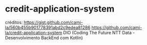 ﻿# credit-application-system

créditos:
https://gist.github.com/cami-la/560b455b901778391abd2c9edea81286
https://github.com/cami-la/credit-application-system
DIO (Coding The Future NTT Data - Desenvolvimento BackEnd com Kotlin)
